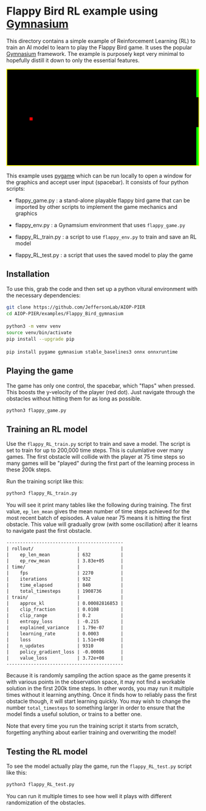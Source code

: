
# Flappy Bird RL example using [Gymnasium](https://gymnasium.farama.org)

This directory contains a simple example of Reinforcement Learning (RL) to train an AI model to learn to play the Flappy Bird game. It uses the popular [Gymnasium](https://gymnasium.farama.org) framework. The example is purposely kept very minimal to hopefully distill it down to only the essential features.


<p align="center">
  <img src="../../doc/flappy_bird_ai.gif" alt="AI playing Flappy Bird" style="border: 2px solid yellow;">
</p>


This example uses [pygame](https://www.pygame.org/docs/) which can be run locally to open a window for the graphics and accept user input (spacebar). It consists of four python scripts:

- flappy_game.py : a stand-alone playable flappy bird game that can be imported by other scripts to implement the game mechanics and graphics

- flappy_env.py : a Gynamsium environment that uses `flappy_game.py`

- flappy_RL_train.py : a script to use `flappy_env.py` to train and save an RL model

- flappy_RL_test.py : a script that uses the saved model to play the game


## Installation

To use this, grab the code and then set up a python vitural environment with the necessary dependencies:

~~~bash
git clone https://github.com/JeffersonLab/AIOP-PIER
cd AIOP-PIER/examples/Flappy_Bird_gymnasium

python3 -m venv venv
source venv/bin/activate
pip install --upgrade pip

pip install pygame gymnasium stable_baselines3 onnx onnxruntime
~~~

## Playing the game

The game has only one control, the spacebar, which "flaps" when pressed. This boosts the y-velocity of the player (red dot). Just navigate through the obstacles without hitting them for as long as possible.

~~~bash
python3 flappy_game.py
~~~

## Training an RL model

Use the `flappy_RL_train.py` script to train and save a model. The script is set to train for up to 200,000 time steps. This is culumlative over many games. The first obstacle will collide with the player at 75 time steps so many games will be "played" during the first part of the learning process in these 200k steps.

Run the training script like this:

~~~bash
python3 flappy_RL_train.py
~~~

You will see it print many tables like the following during training. The first value, `ep_len_mean` gives the mean number of time steps achieved for the most recent batch of episodes. A value near 75 means it is hitting the first obstacle. This value will gradually grow (with some oscillation) after it learns to navigate past the first obstacle.

```
-------------------------------------------
| rollout/                |               |
|    ep_len_mean          | 632           |
|    ep_rew_mean          | 3.83e+05      |
| time/                   |               |
|    fps                  | 2270          |
|    iterations           | 932           |
|    time_elapsed         | 840           |
|    total_timesteps      | 1908736       |
| train/                  |               |
|    approx_kl            | 0.00082816853 |
|    clip_fraction        | 0.0108        |
|    clip_range           | 0.2           |
|    entropy_loss         | -0.215        |
|    explained_variance   | 1.79e-07      |
|    learning_rate        | 0.0003        |
|    loss                 | 1.51e+08      |
|    n_updates            | 9310          |
|    policy_gradient_loss | -0.00086      |
|    value_loss           | 3.72e+08      |
-------------------------------------------
```

Because it is randomly sampling the action space as the game presents it with various points in the observation space, it may not find a workable solution in the first 200k time steps. In other words, you may run it multiple times without it learning anything. Once it finds how to reliably pass the first obstacle though, it will start learning quickly. You may wish to change the number `total_timesteps` to something larger in order to ensure that the model finds a useful solution, or trains to a better one.

Note that every time you run the training script it starts from scratch, forgetting anything about earlier training and overwriting the model!

## Testing the RL model

To see the model actually play the game, run the `flappy_RL_test.py` script like this:

~~~bash
python3 flappy_RL_test.py
~~~

You can run it multiple times to see how well it plays with different randomization of the obstacles.





